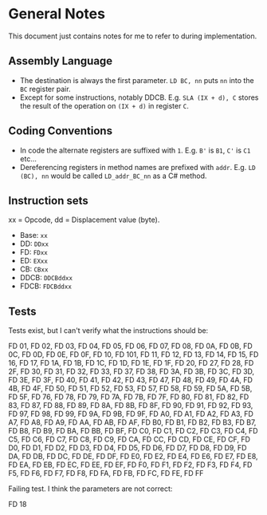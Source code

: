 ﻿# General Notes

This document just contains notes for me to refer to during implementation.

## Assembly Language

- The destination is always the first parameter. `LD BC, nn` puts `nn` into the `BC` register pair.
- Except for some instructions, notably DDCB. E.g. `SLA (IX + d), C` stores the result of the operation on `(IX + d)` in register `C`.

## Coding Conventions

- In code the alternate registers are suffixed with `1`. E.g. `B'` is `B1`, `C'` is `C1` etc...
- Dereferencing registers in method names are prefixed with `addr`. E.g. `LD (BC), nn` would be called `LD_addr_BC_nn` as a C# method.

## Instruction sets

xx = Opcode, dd = Displacement value (byte).

- Base: `xx`
- DD: `DDxx`
- FD: `FDxx`
- ED: `EXxx`
- CB: `CBxx`
- DDCB: `DDCBddxx`
- FDCB: `FDCBddxx`

## Tests

Tests exist, but I can't verify what the instructions should be:

FD 01, FD 02, FD 03, FD 04, FD 05, FD 06, FD 07, FD 08, FD 0A, FD 0B, FD 0C, FD 0D, FD 0E, FD 0F, FD 10, FD 101, FD 11, FD 12, FD 13, FD 14, FD 15, FD 16, FD 17, FD 1A, FD 1B, FD 1C, FD 1D, FD 1E, FD 1F, FD 20, FD 27, FD 28, FD 2F, FD 30, FD 31, FD 32, FD 33, FD 37, FD 38, FD 3A, FD 3B, FD 3C, FD 3D, FD 3E, FD 3F, FD 40, FD 41, FD 42, FD 43, FD 47, FD 48, FD 49, FD 4A, FD 4B, FD 4F, FD 50, FD 51, FD 52, FD 53, FD 57, FD 58, FD 59, FD 5A, FD 5B, FD 5F, FD 76, FD 78, FD 79, FD 7A, FD 7B, FD 7F, FD 80, FD 81, FD 82, FD 83, FD 87, FD 88, FD 89, FD 8A, FD 8B, FD 8F, FD 90, FD 91, FD 92, FD 93, FD 97, FD 98, FD 99, FD 9A, FD 9B, FD 9F, FD A0, FD A1, FD A2, FD A3, FD A7, FD A8, FD A9, FD AA, FD AB, FD AF, FD B0, FD B1, FD B2, FD B3, FD B7, FD B8, FD B9, FD BA, FD BB, FD BF, FD C0, FD C1, FD C2, FD C3, FD C4, FD C5, FD C6, FD C7, FD C8, FD C9, FD CA, FD CC, FD CD, FD CE, FD CF, FD D0, FD D1, FD D2, FD D3, FD D4, FD D5, FD D6, FD D7, FD D8, FD D9, FD DA, FD DB, FD DC, FD DE, FD DF, FD E0, FD E2, FD E4, FD E6, FD E7, FD E8, FD EA, FD EB, FD EC, FD EE, FD EF, FD F0, FD F1, FD F2, FD F3, FD F4, FD F5, FD F6, FD F7, FD F8, FD FA, FD FB, FD FC, FD FE, FD FF

Failing test. I think the parameters are not correct:

FD 18